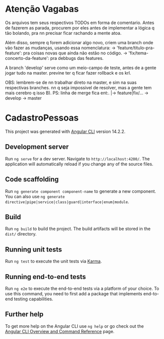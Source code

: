 # Atenção Vagabas

Os arquivos tem seus respectivos TODOs em forma de comentario. Antes de fazerem as parada, procurem por eles antes de implementar a lógica q tão bolando, pra nn precisar ficar rachando a mente atoa.

Além disso, sempre q forem adicionar algo novo, criem uma branch onde vão fazer as mudanças, usando essa nomenclatura:
-> 'feature/titulo-pra-feature': pra coisas novas que ainda não estão no código.
-> 'fix/tema-concerto-da-feature': pra debbugs das features.

A branch 'develop' serve como um meio-campo de teste, antes de a gente jogar tudo na master. previne ter q ficar fazer rollback e os krl.

OBS: lembrem-se de nn trabalhar direto na master, e sim na suas respectivas branches. nn q seja impossivel de resolver, mas a gente tem mais cerebro q isso B).
PS: linha de merge fica ent:.
  |-> feature|fix/... -> develop -> master

# CadastroPessoas

This project was generated with [Angular CLI](https://github.com/angular/angular-cli) version 14.2.2.

## Development server

Run `ng serve` for a dev server. Navigate to `http://localhost:4200/`. The application will automatically reload if you change any of the source files.

## Code scaffolding

Run `ng generate component component-name` to generate a new component. You can also use `ng generate directive|pipe|service|class|guard|interface|enum|module`.

## Build

Run `ng build` to build the project. The build artifacts will be stored in the `dist/` directory.

## Running unit tests

Run `ng test` to execute the unit tests via [Karma](https://karma-runner.github.io).

## Running end-to-end tests

Run `ng e2e` to execute the end-to-end tests via a platform of your choice. To use this command, you need to first add a package that implements end-to-end testing capabilities.

## Further help

To get more help on the Angular CLI use `ng help` or go check out the [Angular CLI Overview and Command Reference](https://angular.io/cli) page.
